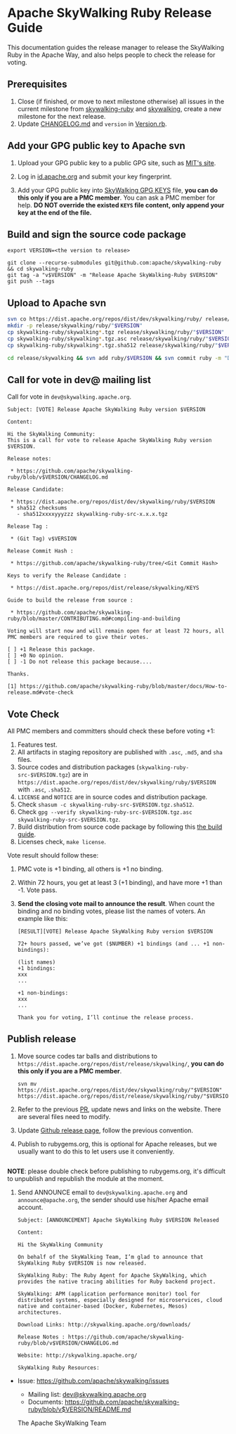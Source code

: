 # Apache SkyWalking Ruby Release Guide

This documentation guides the release manager to release the SkyWalking Ruby in the Apache Way, and also helps people to check the release for voting.

## Prerequisites

1. Close (if finished, or move to next milestone otherwise) all issues in the current milestone from [skywalking-ruby](https://github.com/apache/skywalking-ruby/milestones) and [skywalking](https://github.com/apache/skywalking/milestones), create a new milestone for the next release.
1. Update [CHANGELOG.md](../CHANGELOG.md) and `version` in [Version.rb](../lib/skywalking/version.rb).


## Add your GPG public key to Apache svn

1. Upload your GPG public key to a public GPG site, such as [MIT's site](http://pgp.mit.edu:11371/).

1. Log in [id.apache.org](https://id.apache.org/) and submit your key fingerprint.

1. Add your GPG public key into [SkyWalking GPG KEYS](https://dist.apache.org/repos/dist/release/skywalking/KEYS) file, **you can do this only if you are a PMC member**.  You can ask a PMC member for help. **DO NOT override the existed `KEYS` file content, only append your key at the end of the file.**


## Build and sign the source code package

```shell
export VERSION=<the version to release>

git clone --recurse-submodules git@github.com:apache/skywalking-ruby && cd skywalking-ruby
git tag -a "v$VERSION" -m "Release Apache SkyWalking-Ruby $VERSION"
git push --tags

```

## Upload to Apache svn

```bash
svn co https://dist.apache.org/repos/dist/dev/skywalking/ruby/ release/skywalking/ruby
mkdir -p release/skywalking/ruby/"$VERSION"
cp skywalking-ruby/skywalking*.tgz release/skywalking/ruby/"$VERSION"
cp skywalking-ruby/skywalking*.tgz.asc release/skywalking/ruby/"$VERSION"
cp skywalking-ruby/skywalking*.tgz.sha512 release/skywalking/ruby/"$VERSION"

cd release/skywalking && svn add ruby/$VERSION && svn commit ruby -m "Draft Apache SkyWalking-Ruby release $VERSION"
```

## Call for vote in dev@ mailing list

Call for vote in `dev@skywalking.apache.org`.

```text
Subject: [VOTE] Release Apache SkyWalking Ruby version $VERSION

Content:

Hi the SkyWalking Community:
This is a call for vote to release Apache SkyWalking Ruby version $VERSION.

Release notes:

 * https://github.com/apache/skywalking-ruby/blob/v$VERSION/CHANGELOG.md

Release Candidate:

 * https://dist.apache.org/repos/dist/dev/skywalking/ruby/$VERSION
 * sha512 checksums
   - sha512xxxxyyyzzz skywalking-ruby-src-x.x.x.tgz

Release Tag :

 * (Git Tag) v$VERSION

Release Commit Hash :

 * https://github.com/apache/skywalking-ruby/tree/<Git Commit Hash>

Keys to verify the Release Candidate :

 * https://dist.apache.org/repos/dist/release/skywalking/KEYS

Guide to build the release from source :

 * https://github.com/apache/skywalking-ruby/blob/master/CONTRIBUTING.md#compiling-and-building

Voting will start now and will remain open for at least 72 hours, all PMC members are required to give their votes.

[ ] +1 Release this package.
[ ] +0 No opinion.
[ ] -1 Do not release this package because....

Thanks.

[1] https://github.com/apache/skywalking-ruby/blob/master/docs/How-to-release.md#vote-check
```

## Vote Check

All PMC members and committers should check these before voting +1:

1. Features test.
1. All artifacts in staging repository are published with `.asc`, `.md5`, and `sha` files.
1. Source codes and distribution packages (`skywalking-ruby-src-$VERSION.tgz`)
are in `https://dist.apache.org/repos/dist/dev/skywalking/ruby/$VERSION` with `.asc`, `.sha512`.
1. `LICENSE` and `NOTICE` are in source codes and distribution package.
1. Check `shasum -c skywalking-ruby-src-$VERSION.tgz.sha512`.
1. Check `gpg --verify skywalking-ruby-src-$VERSION.tgz.asc skywalking-ruby-src-$VERSION.tgz`.
1. Build distribution from source code package by following this [the build guide](#build-and-sign-the-source-code-package).
1. Licenses check, `make license`.

Vote result should follow these:

1. PMC vote is +1 binding, all others is +1 no binding.

1. Within 72 hours, you get at least 3 (+1 binding), and have more +1 than -1. Vote pass.

1. **Send the closing vote mail to announce the result**.  When count the binding and no binding votes, please list the names of voters. An example like this:

   ```
   [RESULT][VOTE] Release Apache SkyWalking Ruby version $VERSION

   72+ hours passed, we’ve got ($NUMBER) +1 bindings (and ... +1 non-bindings):

   (list names)
   +1 bindings:
   xxx
   ...

   +1 non-bindings:
   xxx
   ...

   Thank you for voting, I’ll continue the release process.
   ```

## Publish release

1. Move source codes tar balls and distributions to `https://dist.apache.org/repos/dist/release/skywalking/`, **you can do this only if you are a PMC member**.

    ```shell
    svn mv https://dist.apache.org/repos/dist/dev/skywalking/ruby/"$VERSION" https://dist.apache.org/repos/dist/release/skywalking/ruby/"$VERSION"
    ```

1. Refer to the previous [PR](https://github.com/apache/skywalking-website/pull/190), update news and links on the website. There are several files need to modify.

1. Update [Github release page](https://github.com/apache/skywalking-ruby/releases), follow the previous convention.

1. Publish to rubygems.org, this is optional for Apache releases, but we usually want to do this to let users use it conveniently.

  ```shell
  ```

**NOTE**: please double check before publishing to rubygems.org, it's difficult to unpublish and republish the module at the moment.

1. Send ANNOUNCE email to `dev@skywalking.apache.org` and `announce@apache.org`, the sender should use his/her Apache email account.

    ```
    Subject: [ANNOUNCEMENT] Apache SkyWalking Ruby $VERSION Released

    Content:

    Hi the SkyWalking Community

    On behalf of the SkyWalking Team, I’m glad to announce that SkyWalking Ruby $VERSION is now released.

    SkyWalking Ruby: The Ruby Agent for Apache SkyWalking, which provides the native tracing abilities for Ruby backend project.

    SkyWalking: APM (application performance monitor) tool for distributed systems, especially designed for microservices, cloud native and container-based (Docker, Kubernetes, Mesos) architectures.

    Download Links: http://skywalking.apache.org/downloads/

    Release Notes : https://github.com/apache/skywalking-ruby/blob/v$VERSION/CHANGELOG.md

    Website: http://skywalking.apache.org/

    SkyWalking Ruby Resources:
- Issue: https://github.com/apache/skywalking/issues
    - Mailing list: dev@skywalking.apache.org
    - Documents: https://github.com/apache/skywalking-ruby/blob/v$VERSION/README.md

    The Apache SkyWalking Team
```


